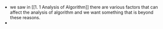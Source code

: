 - we saw in [[1. 1 Analysis of Algorithm]] there are various factors that can affect the analysis of algorithm and we want something that is beyond these reasons.
- 